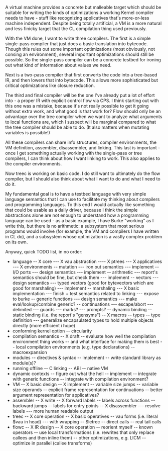 A virtual machine provides a concrete but malleable target which should be suitable for writing the kinds of optimizations a working Kernel compiler needs to have - stuff like recognizing applicatives that's more-or-less machine independent. Despite being totally artificial, a VM is a more natural and less finicky target that the CL compilation thing used previously.

With the VM done, I want to write three compilers. The first is a simple single-pass compiler that just does a basic translation into bytecode. Though this rules out some important optimizations (most obviously, not consing an environment), several important optimizations should still be possible. So the single-pass compiler can be a concrete testbed for ironing out what kind of information about values we need.

Next is a two-pass compiler that first converts the code into a tree-based IR, and then lowers that into bytecode. This allows more sophisticated but critical optimizations like closure reduction.

The third and final compiler will be the one I've already put a lot of effort into - a proper IR with explicit control flow via CPS. I think starting out with this one was a mistake, because it's not really possible to get it going without extra work, and what good is that work for? Flow should only be an advantage over the tree compiler when we want to analyze what arguments to local functions are, which I suspect will be marginal compared to what the tree compiler should be able to do. (It also matters when mutating variables is possible!)

All these compilers can share info structures, compiler environments, the VM definition, assembler, disassembler, and linking. This last is important - once I get something actually working with the single-pass or tree compilers, I can think about how I want linking to work. This also applies to the compiler environments.

Now treec is working on basic code. I do still want to ultimately do the flow compiler, but I should also think about what I want to do and what I need to do it.

My fundamental goal is to have a testbed language with very simple language semantics that I can use to facilitate my thinking about compilers and programming languages. To this end I would actually like something that could be usable as a daily driver, because I think the simple abstractions alone are not enough to understand how a programming language can be used - as a basic example, I have Burke "working" as I write this, but there is no arithmetic: a subsystem that most serious programs would involve (for example, the VM and compilers I have written in CL do), and a subsystem whose optimization is a vastly complex problem on its own.

Anyway, quick TODO list, in no order:

- language
-- X core
--- X vau abstraction
---- X ptrees
--- X applicatives
--- X environments
-- mutation
--- iron out semantics
--- implement
-- I/O ports
--- design semantics
--- implement
-- arithmetic
--- report's semantics should be fine, but check them
--- implement
-- vectors
--- design semantics
--- typed vectors (good for bytevectors which are good for marshaling)
--- implement
-- marshaling
--- X basic implementation
--- finish + test semantics related to linking
--- expose to burke
-- generic functions
--- design semantics
--- make eval/lookup/combine generic?
-- continuations
--- escape/abort
--- delimited
--- guards
--- marks?
--- prompts?
-- dynamic binding
-- static binding (i.e. the report's "gensyms")
-- X macros
-- types
-- type definition
--- generalize encapsulated types to hold multiple objects directly (more efficient i hope)
- conforming kernel option
-- circularity
- compilation semantics
-- X draft
-- evaluate how well the compilation environment thing works
-- and what interface for making them is best
-- local compilation environments (e.g. type declarations)
-- macroexpansion
- modules
-- directives & syntax
-- implement
-- write standard library as module(s)?
- running offline
-- C linking
-- ABI
-- native VM
- dynamic contexts
-- figure out what the hell
-- implement
-- integrate with generic functions
-- integrate with compilation environment?
- VM
-- X basic design
-- X implement
-- variable size jumps
-- variable size operands
-- explicit frame representation for continuations
-- better argument representation for applicatives?
- assembler
-- X write
-- X forward labels
-- labels across functions
-- backward jumps
-- labels for entry points
-- X disassembler
--- resolve labels
--- more human readable output
- treec
-- X core operation
-- X basic operatives
-- vau forms (i.e. literal $vau in head)
--- with wrapping
-- $letrec
-- direct calls
-- real tail calls
- flowc
-- X IR design
-- X core operation
-- reorient myself
-- known operators
-- use local transformations (i.e. rewrites that only replace callees and then inline them)
-- other optimizations, e.g. LICM
-- optimize in parallel (callee transforms)
